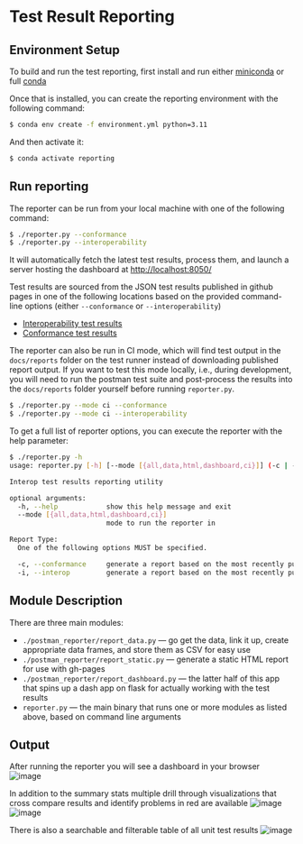 # Test Result Reporting

## Environment Setup

To build and run the test reporting, first install and run either [miniconda](https://docs.conda.io/en/latest/miniconda.html) or full [conda](https://docs.conda.io/projects/conda/en/latest/user-guide/install/index.html)


Once that is installed, you can create the reporting environment with the following command:

```bash
$ conda env create -f environment.yml python=3.11
```


And then activate it:

```bash
$ conda activate reporting
```

## Run reporting

The reporter can be run from your local machine with one of the following command:

```bash
$ ./reporter.py --conformance
$ ./reporter.py --interoperability
```

It will automatically fetch the latest test results, process them, and launch a server hosting the dashboard at [http://localhost:8050/](http://localhost:8050/)

Test results are sourced from the JSON test results published in github pages in one of the following locations based on the provided command-line options (either `--conformance` or `--interoperability`)

- [Interoperability test results](https://w3c-ccg.github.io/traceability-interop/reports/interoperability/index.json)
- [Conformance test results](https://w3c-ccg.github.io/traceability-interop/reports/conformance/index.json)

The reporter can also be run in CI mode, which will find test output in the `docs/reports` folder on the test runner instead of downloading published report output. If you want to test this mode locally, i.e., during development, you will need to run the postman test suite and post-process the results into the `docs/reports` folder yourself before running `reporter.py`.

```bash
$ ./reporter.py --mode ci --conformance
$ ./reporter.py --mode ci --interoperability
```

To get a full list of reporter options, you can execute the reporter with the help parameter:
```bash
$ ./reporter.py -h
usage: reporter.py [-h] [--mode [{all,data,html,dashboard,ci}]] (-c | -i)

Interop test results reporting utility

optional arguments:
  -h, --help            show this help message and exit
  --mode [{all,data,html,dashboard,ci}]
                        mode to run the reporter in

Report Type:
  One of the following options MUST be specified.

  -c, --conformance     generate a report based on the most recently published conformance testing output.
  -i, --interop         generate a report based on the most recently publised interoperability testing output.
```

## Module Description

There are three main modules:

- `./postman_reporter/report_data.py` — go get the data, link it up, create appropriate data frames, and store them as CSV for easy use
- `./postman_reporter/report_static.py` — generate a static HTML report for use with gh-pages
- `./postman_reporter/report_dashboard.py` — the latter half of this app that spins up a dash app on flask for actually working with the test results
- `reporter.py` — the main binary that runs one or more modules as listed above, based on command line arguments

## Output

After running the reporter you will see a dashboard in your browser
![image](https://user-images.githubusercontent.com/3495140/174913518-0612f10a-fe81-442c-816e-ab69fac285fa.png)

In addition to the summary stats multiple drill through visualizations that cross compare results and identify problems in red are available
![image](https://user-images.githubusercontent.com/3495140/174913726-f94a8aff-7163-4b82-aaec-6aa0f6b3cc93.png)
![image](https://user-images.githubusercontent.com/3495140/174913749-0fa20211-c37e-4895-ad2d-7772dcaeb70a.png)

There is also a searchable and filterable table of all unit test results
![image](https://user-images.githubusercontent.com/3495140/174913783-b5fd187d-908c-4c69-a67d-ad0f3dd94100.png)